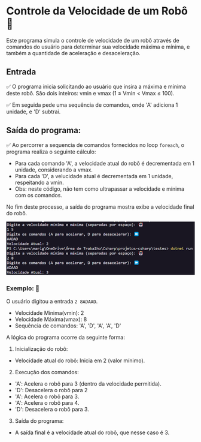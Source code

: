 # Controle da Velocidade de um Robô 🤖

Este programa simula o controle de velocidade de um robô através de comandos do usuário para determinar sua velocidade máxima e mínima, e também a quantidade de aceleração e desaceleração.

## Entrada

✅ O programa inicia solicitando ao usuário que insira a máxima e mínima deste robô. São dois inteiros: vmin e vmax (1 ≤ Vmin < Vmax ≤ 100).

✅ Em seguida pede uma sequência de comandos, onde 'A' adiciona 1 unidade, e 'D' subtrai.

## Saída do programa:

✅ Ao percorrer a sequencia de comandos fornecidos no loop `foreach`, o programa realiza o seguinte cálculo:

- Para cada comando 'A', a velocidade atual do robô é decrementada em 1 unidade, considerando a vmax.
- Para cada 'D', a velucidade atual é decrementada em 1 unidade, respeitando a vmin.
- Obs: neste código, não tem como ultrapassar a velocidade e mínima com os comandos.

No fim deste processo, a saída do programa mostra exibe a velocidade final do robô.

![terminal do código executado](saida.png)

### Exemplo: 🤖

O usuário digitou a entrada `2 8ADAAD`.

- Velocidade Mínima(vmin): 2
- Velocidade Máxima(vmax): 8
- Sequência de comandos: 'A', 'D', 'A', 'A', 'D'

A lógica do programa ocorre da seguinte forma:

1. Inicialização do robô:

- Velocidade atual do robô: Inicia em 2 (valor mínimo).

2. Execução dos comandos:

- 'A': Acelera o robô para 3 (dentro da velocidade permitida).
- 'D': Desacelera o robô para 2
- 'A': Acelera o robô para 3.
- 'A': Acelera o robô para 4.
- 'D': Desacelera o robô para 3.

3. Saída do programa:

- A saída final é a velocidade atual do robô, que nesse caso é 3.

